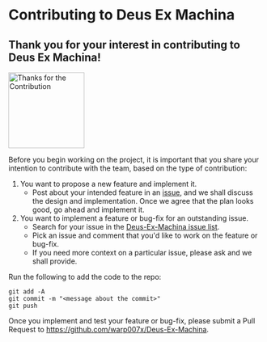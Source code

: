 # Contributing to Deus Ex Machina

## Thank you for your interest in contributing to Deus Ex Machina! 
<img src="https://c.tenor.com/WGRtriUAdtwAAAAi/miracle-nikki-thanks.gif" alt="Thanks for the Contribution" style="height: 150px; width:150px;"/>

Before you begin working on the project, it is important that you share your intention to contribute with the team, based on the type of contribution:

1. You want to propose a new feature and implement it.
    - Post about your intended feature in an [issue](https://github.com/warp007x/Deus-Ex-Machina/issues),
    and we shall discuss the design and implementation. Once we agree that the plan looks good,
    go ahead and implement it.
2. You want to implement a feature or bug-fix for an outstanding issue.
    - Search for your issue in the [Deus-Ex-Machina issue list](https://github.com/warp007x/Deus-Ex-Machina/issues).
    - Pick an issue and comment that you'd like to work on the feature or bug-fix.
    - If you need more context on a particular issue, please ask and we shall provide.

Run the following to add the code to the repo:
```
git add -A
git commit -m "<message about the commit>"
git push
```

Once you implement and test your feature or bug-fix, please submit a Pull Request to
https://github.com/warp007x/Deus-Ex-Machina.


